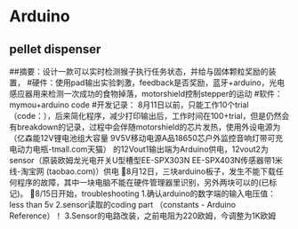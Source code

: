 # Arduino
##   pellet dispenser  
##摘要：设计一款可以实时检测猴子执行任务状态，并给与固体颗粒奖励的装置，
#硬件：使用pad输出实验刺激，feedback是否奖励，蓝牙+arduino，光电感应器用来检测一次成功的食物掉落，motorshield控制stepper的运动
#软件：mymou+arduino code
#开发记录：
8月11日以前，只能工作10个trial（code：），后来简化程序，减少打印输出后，工作时间在100+trial，但是仍然会有breakdown的记录，过程中会伴随motorshield的芯片发热，使用外设电源为（亿森能12V锂电池组大容量 9V5V移动电源A品18650芯户外监控音响灯带可充电动力电瓶-tmall.com天猫）  的12Vout1输出端为Arduino供电，12vout2为sensor（原装欧姆龙光电开关U型槽型EE-SPX303N EE-SPX403N传感器带1米线-淘宝网 (taobao.com)）供电
8月12日，三块arduino板子，发生不能下载任何程序的故障，其中一块电脑不能在硬件管理器里识别，另外两块可以的(已标记)。
8/15日开始，troubleshooting
1.确认arduino的数字端的输入电压值：less than 5v
2.sensor读取的coding part （constants - Arduino Reference）！
3.Sensor的电路改装，之前电阻为220欧姆，今调整为1K欧姆
